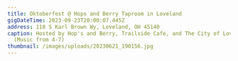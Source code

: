 ```yaml
---
title: Oktoberfest @ Hops and Berry Taproom in Loveland
gigDateTime: 2023-09-23T20:00:07.445Z
address: 118 S Karl Brown Wy, Loveland, OH 45140
caption: Hosted by Hop's and Berry, Trailside Cafe, and The City of Loveland
  (Music from 4-7)
thumbnail: /images/uploads/20230621_190156.jpg
---
```

